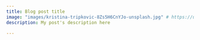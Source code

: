 ```yaml
---
title: Blog post title
image: "images/kristina-tripkovic-8Zs5H6CnYJo-unsplash.jpg" # https://unsplash.com/photos/8Zs5H6CnYJo
description: My post's description here

---
```

